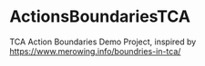# ActionsBoundariesTCA
TCA Action Boundaries Demo Project, inspired by https://www.merowing.info/boundries-in-tca/
